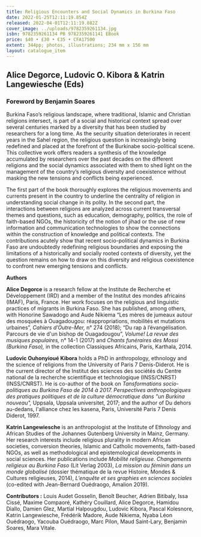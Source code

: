 ```yaml
---
title: Religious Encounters and Social Dynamics in Burkina Faso
date: 2022-01-25T12:11:19.854Z
released: 2022-04-01T12:11:19.882Z
cover_image: ../uploads/9782359261134.jpg
isbn: 9782359261134 PB 9782359261141 EBook
price: $40 • £30 • €35 • CFA17500
extent: 344pp; photos, illustrations; 234 mm x 156 mm
layout: catalogue_item
---
```

## Alice Degorce, Ludovic O. Kibora & Katrin Langewiesche (Eds)

### Foreword by Benjamin Soares



Burkina Faso’s religious landscape, where traditional, Islamic and Christian religions intersect, is part of a social and historical context spread over several centuries marked by a diversity that has been studied by researchers for a long time. As the security situation deteriorates in recent years in the Sahel region, the religious question is increasingly being redefined and placed at the forefront of the Burkinabe socio-political scene. This collective work offers readers a synthesis of the knowledge accumulated by researchers over the past decades on the different religions and the social dynamics associated with them to shed light on the management of the country’s religious diversity and coexistence without masking the new tensions and conflicts being experienced.

The first part of the book thoroughly explores the religious movements and currents present in the country to underline the centrality of religion in understanding social change in its polity. In the second part, the interactions between religions are analyzed across current transversal themes and questions, such as education, demography, politics, the role of faith-based NGOs, the historicity of the notion of jihad or the use of new information and communication technologies to show the connections within the construction of knowledge and political contexts. The contributions acutely show that recent socio-political dynamics in Burkina Faso are undoubtedly redefining religious boundaries and exposing the limitations of a historically and socially rooted contexts of diversity, yet the question remains on how to draw on this diversity and religious coexistence to confront new emerging tensions and conflicts.

**Authors**

**Alice Degorce** is a research fellow at the Institute de Recherche et Développement (IRD) and a member of the Institut des mondes africains (IMAF), Paris, France. Her work focuses on the religious and linguistic practices of migrants in Burkina Faso. She has published, among others, with Honorine Sawadogo and Aude Nikiema “Les mères de jumeaux autour des mosquées à Ouagadougou: réappropriations, mobilités et mutations urbaines”, *Cahiers d’Outre-Mer,* n° 274 (2018); “Du rap à l’évangélisation. Parcours de vie d'un bishop de Ouagadougou”, *Volume! La revue des musiques populaires,* n° 14-1 (2017) and *Chants funéraires des Mossi (Burkina Faso),* in the collection Classiques Africains, Paris, Karthala, 2014.

**Ludovic Ouhonyioué Kibora** holds a PhD in anthropology, ethnology and the science of religions from the University of Paris 7 Denis-Diderot. He is the current director of the Institut des sciences des sociétés du Centre national de la recherche scientifique et technologique (INSS/CNRST) (INSS/CNRST). He is co-author of the book on *Tansformations socio-politiques au Burkina Faso de 2014 à 2017. Perspectives anthropologiques des pratiques politiques et de la culture démocratique dans "un Burkina nouveau",* Uppsala, Uppsala universitet, 2017; and the author of Du dehors au-dedans, l'alliance chez les kasena, Paris, Université Paris 7 Denis Diderot, 1997.

**Katrin Langewiesche** is an anthropologist at the Institute of Ethnology and African Studies of the Johannes Gutenberg University in Mainz, Germany. Her research interests include religious plurality in modern African societies, conversion theories, Islamic and Catholic movements, faith-based NGOs, as well as methodological and epistemological developments in social sciences. Her publications include *Mobilité religieuse. Changements religieux au Burkina Faso* (Lit Verlag 2003), *La mission au féminin dans un monde globalisé* (dossier thématique de la revue Histoire, Mondes & Cultures religieuses, 2014), *L’enquête et ses graphies en sciences sociales* (co-edited with Jean-Bernard Ouédraogo, Amalion 2019).

**Contributors :** Louis Audet Gosselin, Benoît Beucher, Adrien Bitibaly, Issa Cissé, Maxime Compaoré, Kathéry Couillard, Alice Degorce, Hamidou Diallo, Damien Glez, Martial Halpougdou, Ludovic Kibora, Pascal Kolesnore, Katrin Langewiesche, Frédérik Madore, Aude Nikiema, Nyaba Léon Ouédraogo, Yacouba Ouédraogo, Marc Pilon, Maud Saint-Lary, Benjamin Soares, Mara Vitale.